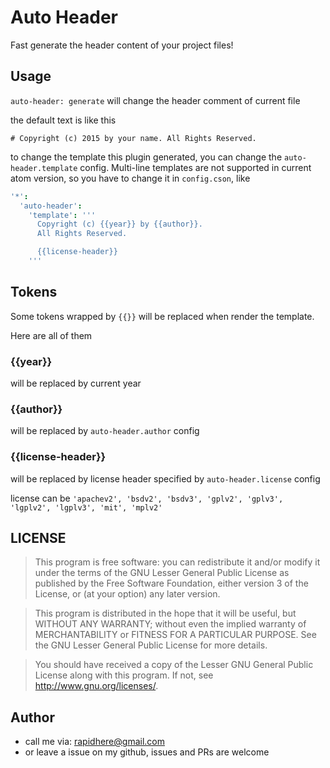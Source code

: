 Auto Header
===

Fast generate the header content of your project files!

Usage
---

`auto-header: generate` will change the header comment of current file

the default text is like this

```
# Copyright (c) 2015 by your name. All Rights Reserved.
```

to change the template this plugin generated, you can change the `auto-header.template` config.
Multi-line templates are not supported in current atom version, so you have to change it in `config.cson`, like

```cson
'*':
  'auto-header':
    'template': '''
      Copyright (c) {{year}} by {{author}}.
      All Rights Reserved.

      {{license-header}}
    '''
```

Tokens
---

Some tokens wrapped by `{{}}` will be replaced when render the template.

Here are all of them

### {{year}}
will be replaced by current year

### {{author}}
will be replaced by `auto-header.author` config

### {{license-header}}
will be replaced by license header specified by `auto-header.license` config

license can be `'apachev2', 'bsdv2', 'bsdv3', 'gplv2', 'gplv3', 'lgplv2', 'lgplv3', 'mit', 'mplv2'`

LICENSE
---

>   This program is free software: you can redistribute it and/or modify
it under the terms of the GNU Lesser General Public License as published by
the Free Software Foundation, either version 3 of the License, or
(at your option) any later version.

>   This program is distributed in the hope that it will be useful,
but WITHOUT ANY WARRANTY; without even the implied warranty of
MERCHANTABILITY or FITNESS FOR A PARTICULAR PURPOSE.  See the
GNU Lesser General Public License for more details.

>   You should have received a copy of the Lesser GNU General Public License
along with this program.  If not, see <http://www.gnu.org/licenses/>.

Author
---

*   call me via: rapidhere@gmail.com
*   or leave a issue on my github, issues and PRs are welcome
